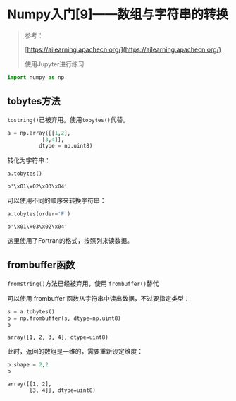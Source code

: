 # Numpy入门[9]——数组与字符串的转换

> 参考：
>
> [https://ailearning.apachecn.org/](https://ailearning.apachecn.org/)
>
> 使用Jupyter进行练习


```python
import numpy as np
```

## tobytes方法

`tostring()`已被弃用。使用`tobytes()`代替。


```python
a = np.array([[1,2],
           [3,4]], 
          dtype = np.uint8)
```

转化为字符串：


```python
a.tobytes()
```




    b'\x01\x02\x03\x04'



可以使用不同的顺序来转换字符串：


```python
a.tobytes(order='F')
```




    b'\x01\x03\x02\x04'



这里使用了Fortran的格式，按照列来读数据。

## frombuffer函数

`fromstring()`方法已经被弃用，使用 `frombuffer()`替代

可以使用 frombuffer 函数从字符串中读出数据，不过要指定类型：


```python
s = a.tobytes()
b = np.frombuffer(s, dtype=np.uint8)
b
```




    array([1, 2, 3, 4], dtype=uint8)



此时，返回的数组是一维的，需要重新设定维度：


```python
b.shape = 2,2
b
```




    array([[1, 2],
           [3, 4]], dtype=uint8)


